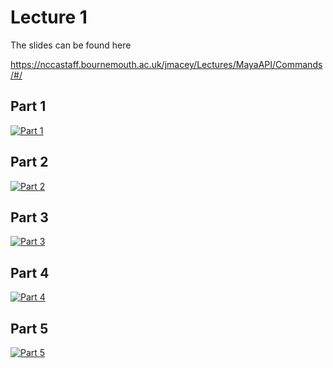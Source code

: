 # Lecture 1 

The slides can be found here

https://nccastaff.bournemouth.ac.uk/jmacey/Lectures/MayaAPI/Commands/#/


## Part 1

[![Part 1](https://img.youtube.com/vi/0Tyd6rTmikw/0.jpg)](https://www.youtube.com/watch?v=0Tyd6rTmikw)

## Part 2

[![Part 2](https://img.youtube.com/vi/d6UCUrH5-eI/0.jpg)](https://www.youtube.com/watch?v=d6UCUrH5-eI)

## Part 3

[![Part 3](https://img.youtube.com/vi/WyeXxn5w5eM/0.jpg)](https://www.youtube.com/watch?v=WyeXxn5w5eM)

## Part 4

[![Part 4](https://img.youtube.com/vi/B_vHOymkuqQ/0.jpg)](https://www.youtube.com/watch?v=B_vHOymkuqQ)

## Part 5

[![Part 5](https://img.youtube.com/vi/XAuvXJBlvyA/0.jpg)](https://www.youtube.com/watch?v=XAuvXJBlvyA)

    